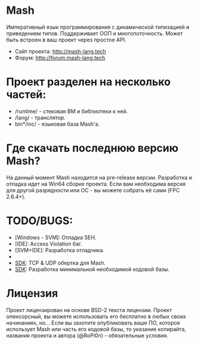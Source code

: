 # Mash
Императивный язык программирования с динамической типизацией и приведением типов. 
Поддерживает ООП и многопоточность.
Может быть встроен в ваш проект через простое API.

- Сайт проекта: http://mash-lang.tech
- Форум: http://forum.mash-lang.tech

# Проект разделен на несколько частей:
- /runtime/ - стековая ВМ и библиотеки к ней.
- /lang/ - транслятор.
- bin*/inc/ - языковая база Mash'а.

# Где скачать последнюю версию Mash?
На данный момент Mash находится на pre-release версии.
Разработка и отладка идет на Win64 сборке проекта.
Если вам необходима версия для другой разрядности или ОС - вы можете собрать её сами (FPC 2.6.4+).

# TODO/BUGS:
- [Windows - SVM]: Отладка SEH.
- [IDE]: Access Violation баг.
- [SVM+IDE]: Разработка отладчика.
- [SDK]: MCL
- [SDK]: TCP & UDP обертка для Mash.
- [SDK]: Разработка минимальной необходимой кодовой базы.

# Лицензия
Проект лицензирован на основе BSD-2 текста лицензии.
Проект опенсорсный, вы можете использовать его бесплатно в любых своих начинаниях, но...
Если вы захотите опубликовать ваше ПО, которое использует Mash или часть его кодовой базы,
то указание копирайта, названия проекта и автора (@RoPi0n) - обязательные условия.
